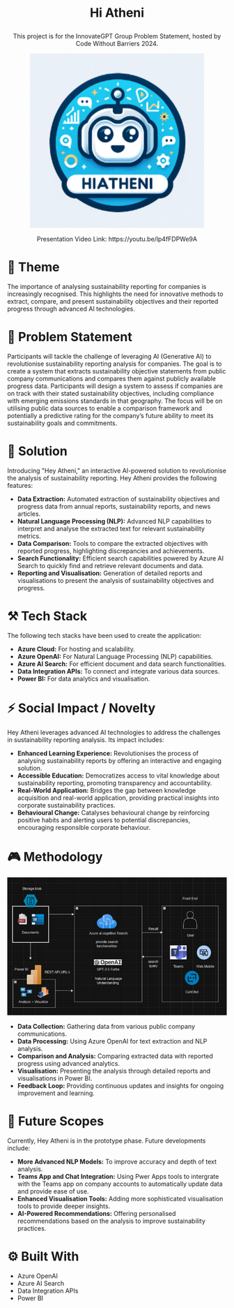 # <p align="center">Hi Atheni</p>
<p align="center">This project is for the InnovateGPT Group Problem Statement, hosted by Code Without Barriers 2024.</p>
<p align="center">
<img src="https://github.com/NAry-Byun/Angelhack/blob/master/logo.png?raw=true" width="400px" height="400px" alt="logo"></img>
</p>
<p align="center">Presentation Video Link: https://youtu.be/lp4fFDPWe9A </p>


# 📝 Theme
The importance of analysing sustainability reporting for companies is increasingly recognised. This highlights the need for innovative methods to extract, compare, and present sustainability objectives and their reported progress through advanced AI technologies.

# 🌵 Problem Statement
Participants will tackle the challenge of leveraging AI (Generative AI) to revolutionise sustainability reporting analysis for companies. The goal is to create a system that extracts sustainability objective statements from public company communications and compares them against publicly available progress data. Participants will design a system to assess if companies are on track with their stated sustainability objectives, including compliance with emerging emissions standards in that geography. The focus will be on utilising public data sources to enable a comparison framework and potentially a predictive rating for the company’s future ability to meet its sustainability goals and commitments.

# 🔑 Solution
Introducing "Hey Atheni," an interactive AI-powered solution to revolutionise the analysis of sustainability reporting. Hey Atheni provides the following features:

- **Data Extraction:** Automated extraction of sustainability objectives and progress data from annual reports, sustainability reports, and news articles.
- **Natural Language Processing (NLP):** Advanced NLP capabilities to interpret and analyse the extracted text for relevant sustainability metrics.
- **Data Comparison:** Tools to compare the extracted objectives with reported progress, highlighting discrepancies and achievements.
- **Search Functionality:** Efficient search capabilities powered by Azure AI Search to quickly find and retrieve relevant documents and data.
- **Reporting and Visualisation:** Generation of detailed reports and visualisations to present the analysis of sustainability objectives and progress.

# ⚒️ Tech Stack
The following tech stacks have been used to create the application:

- **Azure Cloud:** For hosting and scalability.
- **Azure OpenAI:** For Natural Language Processing (NLP) capabilities.
- **Azure AI Search:** For efficient document and data search functionalities.
- **Data Integration APIs:** To connect and integrate various data sources.
- **Power BI:** For data analytics and visualisation.

# ⚡ Social Impact / Novelty
Hey Atheni leverages advanced AI technologies to address the challenges in sustainability reporting analysis. Its impact includes:

- **Enhanced Learning Experience:** Revolutionises the process of analysing sustainability reports by offering an interactive and engaging solution.
- **Accessible Education:** Democratizes access to vital knowledge about sustainability reporting, promoting transparency and accountability.
- **Real-World Application:** Bridges the gap between knowledge acquisition and real-world application, providing practical insights into corporate sustainability practices.
- **Behavioural Change:** Catalyses behavioural change by reinforcing positive habits and alerting users to potential discrepancies, encouraging responsible corporate behaviour.

# 🎮 Methodology
<p align="center"><img src="https://github.com/NAry-Byun/Angelhack/blob/master/archtecture.png?raw=true"></img></p>

- **Data Collection:** Gathering data from various public company communications.
- **Data Processing:** Using Azure OpenAI for text extraction and NLP analysis.
- **Comparison and Analysis:** Comparing extracted data with reported progress using advanced analytics.
- **Visualisation:** Presenting the analysis through detailed reports and visualisations in Power BI.
- **Feedback Loop:** Providing continuous updates and insights for ongoing improvement and learning.

# 🎯 Future Scopes
Currently, Hey Atheni is in the prototype phase. Future developments include:

- **More Advanced NLP Models:** To improve accuracy and depth of text analysis.
- **Teams App and Chat Integration:** Using Pwer Apps tools to intergrate with the Teams app on company accounts to automatically update data and provide ease of use.
- **Enhanced Visualisation Tools:** Adding more sophisticated visualisation tools to provide deeper insights.
- **AI-Powered Recommendations:** Offering personalised recommendations based on the analysis to improve sustainability practices.

# ⚙️ Built With
- Azure OpenAI
- Azure AI Search
- Data Integration APIs
- Power BI
